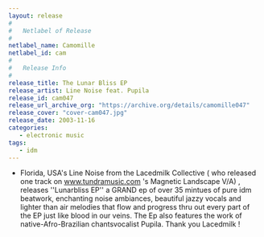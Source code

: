 ```yaml
---
layout: release
#
#   Netlabel of Release
#
netlabel_name: Camomille
netlabel_id: cam
#
#   Release Info
#
release_title: The Lunar Bliss EP
release_artist: Line Noise feat. Pupila
release_id: cam047
release_url_archive_org: "https://archive.org/details/camomille047"
release_cover: "cover-cam047.jpg"
release_date: 2003-11-16
categories:
   - electronic music
tags:
   - idm
---
```

- Florida, USA's Line Noise from the Lacedmilk Collective ( who released one track on www.tundramusic.com 's Magnetic Landscape V/A) , releases ''Lunarbliss EP'' a GRAND ep of over 35 mintues of pure idm beatwork, enchanting noise ambiances, beautiful jazzy vocals and lighter than air melodies that flow and progress thru out every part of the EP just like blood in our veins. The Ep also features the work of native-Afro-Brazilian chantsvocalist Pupila. Thank you Lacedmilk !
